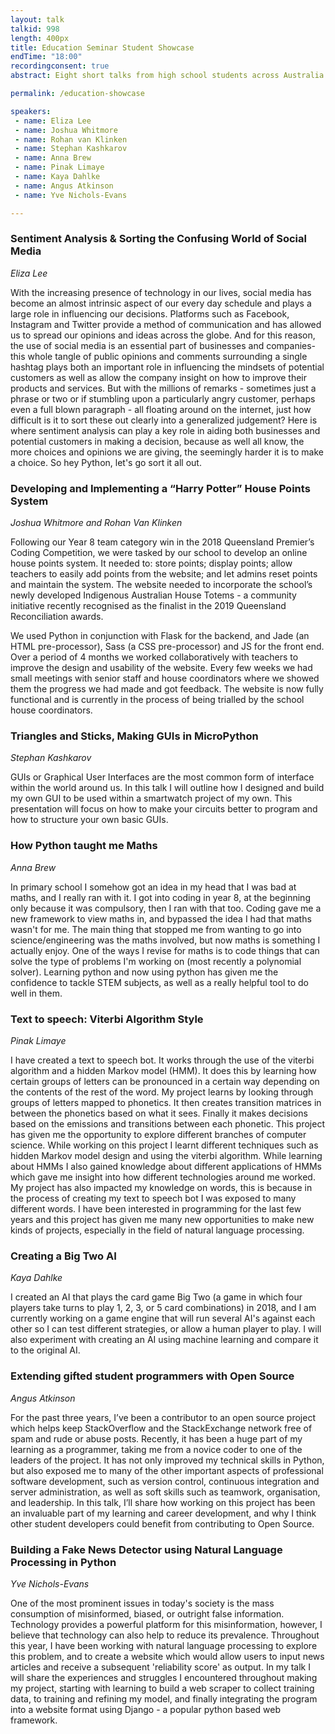 ```yaml
---
layout: talk
talkid: 998
length: 400px
title: Education Seminar Student Showcase
endTime: "18:00"
recordingconsent: true
abstract: Eight short talks from high school students across Australia. They'll be talking about projects they've built with Python using machine learning, robotics, markov models and more!

permalink: /education-showcase

speakers: 
 - name: Eliza Lee
 - name: Joshua Whitmore
 - name: Rohan van Klinken
 - name: Stephan Kashkarov
 - name: Anna Brew
 - name: Pinak Limaye 
 - name: Kaya Dahlke
 - name: Angus Atkinson 
 - name: Yve Nichols-Evans

---
```


### Sentiment Analysis & Sorting the Confusing World of Social Media
_Eliza Lee_

With the increasing presence of technology in our lives, social media has become an almost intrinsic aspect of our every day schedule and plays a large role in influencing our decisions. Platforms such as Facebook, Instagram and Twitter provide a method of communication and has allowed us to spread our opinions and ideas across the globe. And for this reason, the use of social media is an essential part of businesses and companies- this whole tangle of public opinions and comments surrounding a single hashtag plays both an important role in influencing the mindsets of potential customers as well as allow the company insight on how to improve their products and services. But with the millions of remarks - sometimes just a phrase or two or if stumbling upon a particularly angry customer, perhaps even a full blown paragraph - all floating around on the internet, just how difficult is it to sort these out clearly into a generalized judgement? Here is where sentiment analysis can play a key role in aiding both businesses and potential customers in making a decision, because as well all know, the more choices and opinions we are giving, the seemingly harder it is to make a choice. So hey Python, let's go sort it all out.


### Developing and Implementing a “Harry Potter” House Points System 
_Joshua Whitmore and Rohan Van Klinken_

Following our Year 8 team category win in the 2018 Queensland Premier’s Coding Competition, we were tasked by our school to develop an online house points system. It needed to: store points; display points; allow teachers to easily add points from the website; and let admins reset points and maintain the system. The website needed to incorporate the school’s newly developed Indigenous Australian House Totems - a community initiative recently recognised as the finalist in the 2019 Queensland Reconciliation awards.

We used Python in conjunction with Flask for the backend, and Jade (an HTML pre-processor), Sass (a CSS pre-processor) and JS for the front end. Over a period of 4 months we worked collaboratively with teachers to improve the design and usability of the website. Every few weeks we had small meetings with senior staff and house coordinators where we showed them the progress we had made and got feedback. The website is now fully functional and is currently in the process of being trialled by the school house coordinators.


### Triangles and Sticks, Making GUIs in MicroPython
_Stephan Kashkarov_

GUIs or Graphical User Interfaces are the most common form of interface within the world around us. In this talk I will outline how I designed and build my own GUI to be used within a smartwatch project of my own. This presentation will focus on how to make your circuits better to program and how to structure your own basic GUIs.


### How Python taught me Maths
_Anna Brew_

In primary school I somehow got an idea in my head that I was bad at maths, and I really ran with it. I got into coding in year 8, at the beginning only because it was compulsory, then I ran with that too. Coding gave me a new framework to view maths in, and bypassed the idea I had that maths wasn't for me. The main thing that stopped me from wanting to go into science/engineering was the maths involved, but now maths is something I actually enjoy. One of the ways I revise for maths is to code things that can solve the type of problems I'm working on (most recently a polynomial solver). Learning python and now using python has given me the confidence to tackle STEM subjects, as well as a really helpful tool to do well in them.


### Text to speech: Viterbi Algorithm Style
_Pinak Limaye_

I have created a text to speech bot. It works through the use of the viterbi algorithm and a hidden Markov model (HMM). It does this by learning how certain groups of letters can be pronounced in a certain way depending on the contents of the rest of the word. My project learns by looking through groups of letters mapped to phonetics. It then creates transition matrices in between the phonetics based on what it sees. Finally it makes decisions based on the emissions and transitions between each phonetic. This project has given me the opportunity to explore different branches of computer science. While working on this project I learnt different techniques such as hidden Markov model design and using the viterbi algorithm. While learning about HMMs I also gained knowledge about different applications of HMMs which gave me insight into how different technologies around me worked. My project has also impacted my knowledge on words, this is because in the process of creating my text to speech bot I was exposed to many different words. I have been interested in programming for the last few years and this project has given me many new opportunities to make new kinds of projects, especially in the field of natural language processing.


### Creating a Big Two AI
_Kaya Dahlke_

I created an AI that plays the card game Big Two (a game in which four players take turns to play 1, 2, 3, or 5 card combinations) in 2018, and I am currently working on a game engine that will run several AI's against each other so I can test different strategies, or allow a human player to play. I will also experiment with creating an AI using machine learning and compare it to the original AI.


### Extending gifted student programmers with Open Source
_Angus Atkinson_

For the past three years, I’ve been a contributor to an open source project which helps keep StackOverflow and the StackExchange network free of spam and rude or abuse posts. Recently, it has been a huge part of my learning as a programmer, taking me from a novice coder to one of the leaders of the project. It has not only improved my technical skills in Python, but also exposed me to many of the other important aspects of professional software development, such as version control, continuous integration and server administration, as well as soft skills such as teamwork, organisation, and leadership. In this talk, I’ll share how working on this project has been an invaluable part of my learning and career development, and why I think other student developers could benefit from contributing to Open Source.


### Building a Fake News Detector using Natural Language Processing in Python
_Yve Nichols-Evans_

One of the most prominent issues in today's society is the mass consumption of misinformed, biased, or outright false information. Technology provides a powerful platform for this misinformation, however, I believe that technology can also help to reduce its prevalence. Throughout this year, I have been working with natural language processing to explore this problem, and to create a website which would allow users to input news articles and receive a subsequent 'reliability score' as output. In my talk I will share the experiences and struggles I encountered throughout making my project, starting with learning to build a web scraper to collect training data, to training and refining my model, and finally integrating the program into a website format using Django - a popular python based web framework.
